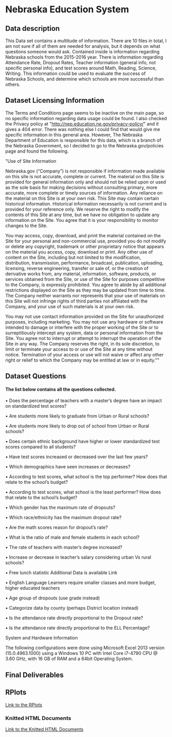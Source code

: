 # Nebraska Education System

## Data description

This Data set contains a multitude of information. There are 10 files in total, I am not sure if all of them are needed for analysis, but it depends on what questions someone would ask. Contained inside is information regarding Nebraska schools from the 2015-2016 year. There is information regarding Attendance Rate, Dropout Rates, Teacher information (general info, not specific personal info), and test scores around Math, Reading, Science, Writing. This information could be used to evaluate the success of Nebraska Schools, and determine which schools are more successful than others.

## Dataset Licensing Information

The Terms and Conditions page seems to be inactive on the main page, so no specific information regarding data usage could be found. I also checked the Privacy policy at "http://nep.education.ne.gov/privacy-policy/" and it gives a 404 error. There was nothing else I could find that would give me specific information in this general area. However, The Nebraska Department of Education is responsible for this data, which is a branch of the Nebraska Government, so I decided to go to the Nebraska.gov/policies page and found the following.

"Use of Site Information

Nebraska.gov (“Company”) is not responsible if information made available on this site is not accurate, complete or current. The material on this Site is provided for general information only and should not be relied upon or used as the sole basis for making decisions without consulting primary, more accurate, more complete or timely sources of information. Any reliance on the material on this Site is at your own risk. This Site may contain certain historical information. Historical information necessarily is not current and is provided for your reference only. We reserve the right to modify the contents of this Site at any time, but we have no obligation to update any information on the Site. You agree that it is your responsibility to monitor changes to the Site.

You may access, copy, download, and print the material contained on the Site for your personal and non-commercial use, provided you do not modify or delete any copyright, trademark or other proprietary notice that appears on the material you access, copy, download or print. Any other use of content on the Site, including but not limited to the modification, distribution, transmission, performance, broadcast, publication, uploading, licensing, reverse engineering, transfer or sale of, or the creation of derivative works from, any material, information, software, products, or services obtained from the Site, or use of the Site for purposes competitive to the Company, is expressly prohibited. You agree to abide by all additional restrictions displayed on the Site as they may be updated from time to time. The Company neither warrants nor represents that your use of materials on this Site will not infringe rights of third parties not affiliated with the Company, and your use of such materials is at your own risk.

You may not use contact information provided on the Site for unauthorized purposes, including marketing. You may not use any hardware or software intended to damage or interfere with the proper working of the Site or to surreptitiously intercept any system, data or personal information from the Site. You agree not to interrupt or attempt to interrupt the operation of the Site in any way. The Company reserves the right, in its sole discretion, to limit or terminate your access to or use of the Site at any time without notice. Termination of your access or use will not waive or affect any other right or relief to which the Company may be entitled at law or in equity.""

## Dataset Questions

#### The list below contains all the questions collected.

•	Does the percentage of teachers with a master’s degree have an impact on standardized test scores?

•	Are students more likely to graduate from Urban or Rural schools?

•	Are students more likely to drop out of school from Urban or Rural schools?

•	Does certain ethnic background have higher or lower standardized test scores compared to all students?

•	Have test scores increased or decreased over the last few years?

•	Which demographics have seen increases or decreases?

•	According to test scores, what school is the top performer? How does that relate to the school’s budget?

•	According to test scores, what school is the least performer? How does that relate to the school’s budget?

•	Which gender has the maximum rate of dropouts?

•	Which race/ethnicity has the maximum dropout rate?

•	Are the math scores reason for dropout’s rate?

•	What is the ratio of male and female students in each school?

•	The rate of teachers with master’s degree increased?

•	Increase or decrease in teacher’s salary considering urban Vs rural schools?

•	Free lunch statistic Additional Data is available Link

•	English Language Learners require smaller classes and more budget, higher educated teachers

•	Age group of dropouts (use grade instead)

•	Categorize data by county (perhaps District location instead)

•	Is the attendance rate directly proportional to the Dropout rate?

•	Is the attendance rate directly proportional to the ELL Percentage?

System and Hardware Information

The following configurations were done using Microsoft Excel 2013 version (15.0.4963.1000) using a Windows 10 PC with Intel Core i7-4790 CPU @ 3.60 GHz, with 16 GB of RAM and a 64bit Operating System.

## Final Deliverables

## RPlots

[Link to the RPlots](https://github.com/ArchanaRaghu512/NebraskaEducationSystem/tree/master/Rplot)

### Knitted HTML Documents

[Link to the Knitted HTML Documents](https://github.com/ArchanaRaghu512/NebraskaEducationSystem/blob/master/NES_RScript_and_Rplot.html)







